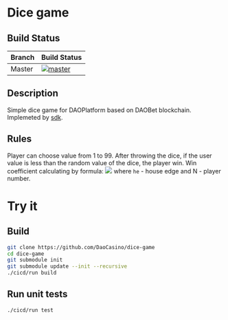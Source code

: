 # Dice game 

## Build Status

Branch|Build Status
---|---
Master|[![master](https://travis-ci.org/DaoCasino/dice-game.svg?branch=master)](https://travis-ci.org/DaoCasino/dice-game.svg?branch=master)

## Description
Simple dice game for DAOPlatform based on DAOBet blockchain. Implemeted by [sdk](https://github.com/DaoCasino/game-contract-sdk). 

## Rules
Player can choose value from 1 to 99. 
After throwing the dice, if the user value is less than the random value of the dice, the player win. Win coefficient calculating by formula:
<img src="https://render.githubusercontent.com/render/math?math=(100 * (1 - he)/(100 - N)"> where `he` - house edge and N - player number.

# Try it

## Build
```bash
git clone https://github.com/DaoCasino/dice-game
cd dice-game
git submodule init
git submodule update --init --recursive
./cicd/run build
```
## Run unit tests
```bash
./cicd/run test
```
